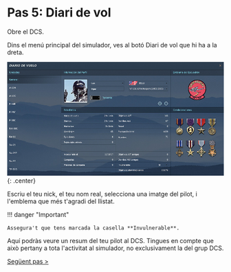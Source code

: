 # Pas 5: Diari de vol

Obre el DCS.

Dins el menú principal del simulador, ves al botó Diari de vol que hi ha a la
dreta.

![image](_imatges/diari.jpg){: .center}

Escriu el teu nick, el teu nom real, selecciona una imatge del pilot, i l'emblema que més t'agradi del llistat.

!!! danger "Important"

	Assegura't que tens marcada la casella **Invulnerable**.

Aquí podràs veure un resum del teu pilot al DCS. Tingues en compte que això pertany a tota l'activitat al simulador, no exclusivament la del grup DCS.

[Següent pas >](/gn/pas6)
